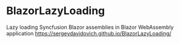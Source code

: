 # BlazorLazyLoading
Lazy loading Syncfusion Blazor assemblies in Blazor WebAssembly application
https://sergeydavidovich.github.io/BlazorLazyLoading/
